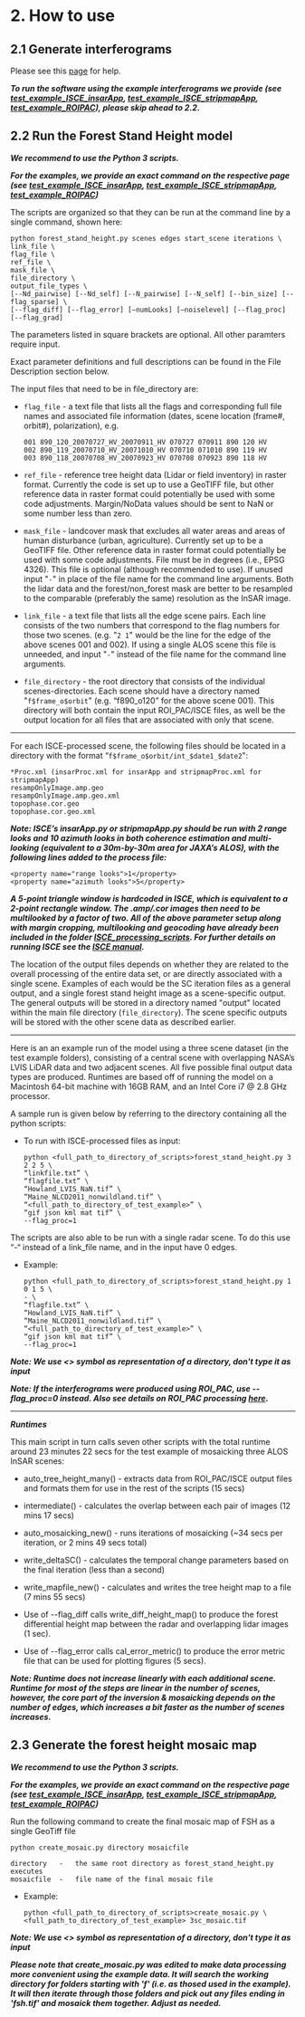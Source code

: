 # 2. How to use

## 2.1 Generate interferograms

Please see this [page](./isce_preprocessing.md) for help. 

***To run the software using the example interferograms we provide (see [test_example_ISCE_insarApp](./test_example_ISCE_insarApp.md), [test_example_ISCE_stripmapApp](./test_example_ISCE_stripmapApp.md), [test_example_ROIPAC](./test_example_ROIPAC.md)), please skip ahead to 2.2.***

## 2.2 Run the Forest Stand Height model

***We recommend to use the Python 3 scripts.***

***For the examples, we provide an exact command on the respective page (see [test_example_ISCE_insarApp](./test_example_ISCE_insarApp.md), [test_example_ISCE_stripmapApp](./test_example_ISCE_stripmapApp.md), [test_example_ROIPAC](./test_example_ROIPAC.md))***

The scripts are organized so that they can be run at the command line by a single command, shown here:

	python forest_stand_height.py scenes edges start_scene iterations \
	link_file \
	flag_file \
	ref_file \
	mask_file \
	file_directory \
	output_file_types \
	[--Nd_pairwise] [--Nd_self] [--N_pairwise] [--N_self] [--bin_size] [--flag_sparse] \
	[--flag_diff] [--flag_error] [—numLooks] [—noiselevel] [--flag_proc] [--flag_grad]
	
The parameters listed in square brackets are optional. All other paramters require input.

Exact parameter definitions and full descriptions can be found in the File Description section below.

The input files that need to be in file_directory are:

  - `flag_file` - a text file that lists all the flags and corresponding full file names and associated file information (dates, scene location (frame#, orbit#), polarization), e.g. 
  
        001 890_120_20070727_HV_20070911_HV 070727 070911 890 120 HV
        002 890_119_20070710_HV_20071010_HV 070710 071010 890 119 HV
        003 890_118_20070708_HV_20070923_HV 070708 070923 890 118 HV
  
  - `ref_file` - reference tree height data (Lidar or field inventory) in raster format. Currently the code is set up to use a GeoTIFF file, but other reference data in raster format could potentially be used with some code adjustments. Margin/NoData values should be sent to NaN or some number less than zero. 	
	
  - `mask_file` - landcover mask that excludes all water areas and areas of human disturbance (urban, agriculture). Currently set up to be a GeoTIFF file. Other reference data in raster format could potentially be used with some code adjustments. File must be in degrees (i.e., EPSG 4326). This file is optional (although recommended to use). If unused input "`-`" in place of the file name for the command line arguments. Both the lidar data and the forest/non_forest mask are better to be resampled to the comparable (preferably the same) resolution as the InSAR image.
	
  - `link_file` - a text file that lists all the edge scene pairs. Each line consists of the two numbers that correspond to the flag numbers for those two scenes. (e.g. "`2 1`" would be the line for the edge of the above scenes 001 and 002). If using a single ALOS scene this file is unneeded, and input "`-`" instead of the file name for the command line arguments.	
	
  - `file_directory` - the root directory that consists of the individual scenes-directories. Each scene should have a directory named "`f$frame_o$orbit`" (e.g. “f890_o120” for the above scene 001). This directory will both contain the input ROI_PAC/ISCE files, as well be the output location for all files that are associated with only that scene.

---------------------------------------------------------------------------------------------------

For each ISCE-processed scene, the following files should be located in a directory with the format “`f$frame_o$orbit/int_$date1_$date2`":
		
    *Proc.xml (insarProc.xml for insarApp and stripmapProc.xml for stripmapApp)	
    resampOnlyImage.amp.geo	
    resampOnlyImage.amp.geo.xml	
    topophase.cor.geo		
    topophase.cor.geo.xml
		
***Note: ISCE’s insarApp.py or stripmapApp.py should be run with 2 range looks and 10 azimuth looks in both coherence estimation and multi-looking (equivalent to a 30m-by-30m area for JAXA’s ALOS), with the following lines added to the process file:***
		
    <property name="range looks">1</property>
    <property name="azimuth looks">5</property>

***A 5-point triangle window is hardcoded in ISCE, which is equivalent to a 2-point rectangle window. The .amp/.cor images then need to be multilooked by a factor of two. All of the above parameter setup along with margin cropping, multilooking and geocoding have already been included in the folder [ISCE_processing_scripts](./ISCE_processing_scripts). For further details on running ISCE see the [ISCE manual](https://github.com/isce-framework/isce2).***


The location of the output files depends on whether they are related to the overall processing of the entire data set, or are directly associated with a single scene. Examples of each would be the SC iteration files as a general output, and a single forest stand height image as a scene-specific output. The general outputs will be stored in a directory named "output" located within the main file directory (`file_directory`). The scene specific outputs will be stored with the other scene data as described earlier.

---------------------------------------------------------------------------------------------------

Here is an an example run of the model using a three scene dataset (in the test example folders), consisting of a central scene with overlapping NASA’s LVIS LiDAR data and two adjacent scenes. All five possible final output data types are produced. Runtimes are based off of running the model on a Macintosh 64-bit machine with 16GB RAM, and an Intel Core i7 @ 2.8 GHz processor.

A sample run is given below by referring to the directory containing all the python scripts:

- To run with ISCE-processed files as input:

      python <full_path_to_directory_of_scripts>forest_stand_height.py 3 2 2 5 \
      “linkfile.txt” \
      “flagfile.txt” \
      “Howland_LVIS_NaN.tif” \
      “Maine_NLCD2011_nonwildland.tif” \
      “<full_path_to_directory_of_test_example>” \
      “gif json kml mat tif” \
      --flag_proc=1

The scripts are also able to be run with a single radar scene. To do this use “-“ instead of a link_file name, and in the input have 0 edges. 

- Example: 

      python <full_path_to_directory_of_scripts>forest_stand_height.py 1 0 1 5 \
      - \
      “flagfile.txt” \
      “Howland_LVIS_NaN.tif” \
      “Maine_NLCD2011_nonwildland.tif” \
      “<full_path_to_directory_of_test_example>” \
      “gif json kml mat tif” \
      --flag_proc=1

***Note: We use <> symbol as representation of a directory, don't type it as input***

***Note: If the interferograms were produced using ROI_PAC, use --flag_proc=0 instead. Also see details on ROI_PAC processing [here](./roi_pac_note.md).***

---------------------------------------------------------------------------------------------------

***Runtimes***

This main script in turn calls seven other scripts with the total runtime around 23 minutes 22 secs for the test example of mosaicking three ALOS InSAR scenes:

- auto_tree_height_many() - extracts data from ROI_PAC/ISCE output files and formats them for use in the rest of the scripts (15 secs)

- intermediate() - calculates the overlap between each pair of images (12 mins 17 secs)

- auto_mosaicking_new() - runs iterations of mosaicking (~34 secs per iteration, or 2 mins 49 secs total)

- write_deltaSC() - calculates the temporal change parameters based on the final iteration (less than a second)

- write_mapfile_new() - calculates and writes the tree height map to a file (7 mins 55 secs)

- Use of --flag_diff calls write_diff_height_map() to produce the forest differential height map between the radar and overlapping lidar images (1 sec).

- Use of --flag_error calls cal_error_metric() to produce the error metric file that can be used for plotting figures (5 secs).

***Note: Runtime does not increase linearly with each additional scene. Runtime for most of the steps are linear in the number of scenes, however, the core part of the inversion & mosaicking depends on the number of edges, which increases a bit faster as the number of scenes increases.***



## 2.3 Generate the forest height mosaic map

***We recommend to use the Python 3 scripts.***

***For the examples, we provide an exact command on the respective page (see [test_example_ISCE_insarApp](./test_example_ISCE_insarApp.md), [test_example_ISCE_stripmapApp](./test_example_ISCE_stripmapApp.md), [test_example_ROIPAC](./test_example_ROIPAC.md))***

Run the following command to create the final mosaic map of FSH as a single GeoTiff file

    python create_mosaic.py directory mosaicfile 
	
    directory	-	the same root directory as forest_stand_height.py executes
    mosaicfile	-	file name of the final mosaic file
    
- Example: 

      python <full_path_to_directory_of_scripts>create_mosaic.py \
      <full_path_to_directory_of_test_example> 3sc_mosaic.tif

***Note: We use <> symbol as representation of a directory, don't type it as input***

***Please note that create_mosaic.py was edited to make data processing more convenient using the example data. It will search the working directory for folders starting with 'f' (i.e. as thosed used in the example). It will then iterate through those folders and pick out any files ending in 'fsh.tif' and mosaick them together. Adjust as needed.***
